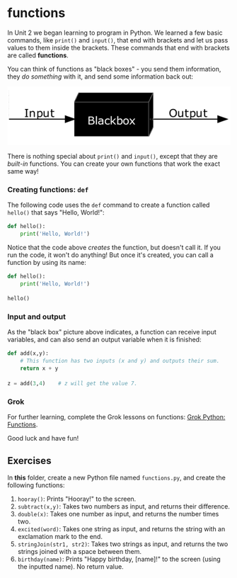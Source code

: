 # functions

In Unit 2 we began learning to program in Python. We learned a few basic commands, like `print()` and `input()`, that end with brackets and let us pass values to them inside the brackets. These commands that end with brackets are called **functions**.

You can think of functions as "black boxes" - you send them information, they *do something* with it, and send some information back out:

![Black box](./Blackbox3D.png "Black box")

There is nothing special about `print()` and `input()`, except that they are *built-in* functions. You can create your own functions that work the exact same way!

### Creating functions: `def`

The following code uses the `def` command to create a function called `hello()` that says "Hello, World!":

```python
def hello():
    print('Hello, World!')
```

Notice that the code above *creates* the function, but doesn't call it. If you run the code, it won't do anything! But once it's created, you can call a function by using its name:

```python
def hello():
    print('Hello, World!')

hello()
```

### Input and output

As the "black box" picture above indicates, a function can receive input variables, and can also send an output variable when it is finished:

```python
def add(x,y):
    # This function has two inputs (x and y) and outputs their sum.
    return x + y

z = add(3,4)    # z will get the value 7.
```

### Grok

For further learning, complete the Grok lessons on functions: [Grok Python: Functions](https://groklearning.com/learn/intro-python-2/functions/0/).

Good luck and have fun!

## Exercises

In **this** folder, create a new Python file named `functions.py`, and create the following functions:

1. `hooray()`: Prints "Hooray!" to the screen.
2. `subtract(x,y)`: Takes two numbers as input, and returns their difference.
3. `double(x)`: Takes one number as input, and returns the number times two.
4. `excited(word)`: Takes one string as input, and returns the string with an exclamation mark to the end.
5. `stringJoin(str1, str2)`: Takes two strings as input, and returns the two strings joined with a space between them.
6. `birthday(name)`: Prints "Happy birthday, [name]!" to the screen (using the inputted name). No return value.

